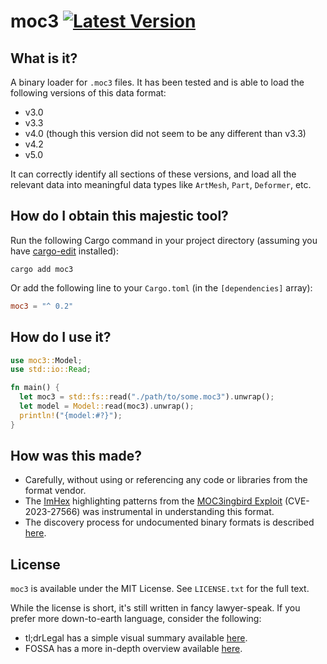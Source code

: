 # moc3 [![Latest Version]][crates.io]

[Latest Version]: https://img.shields.io/crates/v/moc3.svg
[crates.io]: https://crates.io/crates/moc3

## What is it?

A binary loader for `.moc3` files. It has been tested and is able to load the
following versions of this data format:

- v3.0
- v3.3
- v4.0 (though this version did not seem to be any different than v3.3)
- v4.2
- v5.0

It can correctly identify all sections of these versions, and load all the
relevant data into meaningful data types like `ArtMesh`, `Part`, `Deformer`, etc.

## How do I obtain this majestic tool?

Run the following Cargo command in your project directory (assuming you have [cargo-edit](https://github.com/killercup/cargo-edit) installed):

```fish
cargo add moc3
```

Or add the following line to your `Cargo.toml` (in the `[dependencies]` array):

```toml
moc3 = "^ 0.2"
```

## How do I use it?

```rust
use moc3::Model;
use std::io::Read;

fn main() {
  let moc3 = std::fs::read("./path/to/some.moc3").unwrap();
  let model = Model::read(moc3).unwrap();
  println!("{model:#?}");
}
```

## How was this made?

- Carefully, without using or referencing any code or libraries from the format vendor.
- The [ImHex](https://github.com/WerWolv/ImHex) highlighting patterns from the [MOC3ingbird Exploit](https://github.com/OpenL2D/moc3ingbird) (CVE-2023-27566) was instrumental in understanding this format.
- The discovery process for undocumented binary formats is described [here](https://gist.github.com/colstrom/f671d1583662de47b505a42a75b3a44b).

## License

`moc3` is available under the MIT License. See `LICENSE.txt` for the full text.

While the license is short, it's still written in fancy lawyer-speak. If you
prefer more down-to-earth language, consider the following:

- tl;drLegal has a simple visual summary available [here](https://www.tldrlegal.com/license/mit-license).
- FOSSA has a more in-depth overview available [here](https://fossa.com/blog/open-source-licenses-101-mit-license/).
